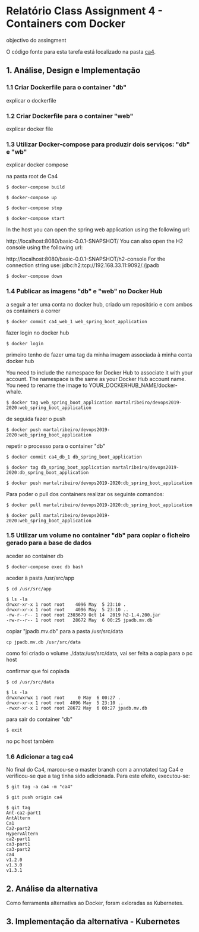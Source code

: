 # Relatório Class Assignment 4 - Containers com Docker

objectivo do assingment

O código fonte para esta tarefa está localizado na pasta [ca4](https://bitbucket.org/martalribeiro/devops-19-20-a-1191779/src/master/ca4/).


## 1. Análise, Design e Implementação



### 1.1 Criar Dockerfile para o container "db"

explicar o dockerfile


### 1.2 Criar Dockerfile para o container "web"

explicar docker file


### 1.3 Utilizar Docker-compose para produzir dois serviços: "db" e "wb"

explicar docker compose

na pasta root de Ca4

````
$ docker-compose build
````

````
$ docker-compose up
````


````
$ docker-compose stop

$ docker-compose start
````

In the host you can open the spring web application using the following url:

http://localhost:8080/basic-0.0.1-SNAPSHOT/
You can also open the H2 console using the following url:

http://localhost:8080/basic-0.0.1-SNAPSHOT/h2-console
For the connection string use: jdbc:h2:tcp://192.168.33.11:9092/./jpadb


````
$ docker-compose down
````


### 1.4 Publicar as imagens "db" e "web" no Docker Hub


a seguir a ter uma conta no docker hub, criado um repositório e com ambos os containers a correr

````
$ docker commit ca4_web_1 web_spring_boot_application
````

fazer login no docker hub

````
$ docker login
````

primeiro tenho de fazer uma tag da minha imagem associada à minha conta docker hub

You need to include the namespace for Docker Hub to associate it with your account.
The namespace is the same as your Docker Hub account name.
You need to rename the image to YOUR_DOCKERHUB_NAME/docker-whale.

````
$ docker tag web_spring_boot_application martalribeiro/devops2019-2020:web_spring_boot_application
````

de seguida fazer o push

````
$ docker push martalribeiro/devops2019-2020:web_spring_boot_application
````

repetir o processo para o container "db"

````
$ docker commit ca4_db_1 db_spring_boot_application

$ docker tag db_spring_boot_application martalribeiro/devops2019-2020:db_spring_boot_application

$ docker push martalribeiro/devops2019-2020:db_spring_boot_application
````

Para poder o pull dos containers realizar os seguinte comandos:

````
$ docker pull martalribeiro/devops2019-2020:db_spring_boot_application

$ docker pull martalribeiro/devops2019-2020:web_spring_boot_application
````


### 1.5 Utilizar um volume no container "db" para copiar o ficheiro gerado para a base de dados


aceder ao container db

````
$ docker-compose exec db bash
````

aceder à pasta /usr/src/app

````
$ cd /usr/src/app

$ ls -la
drwxr-xr-x 1 root root    4096 May  5 23:10 .
drwxr-xr-x 1 root root    4096 May  5 23:10 ..
-rw-r--r-- 1 root root 2303679 Oct 14  2019 h2-1.4.200.jar
-rw-r--r-- 1 root root   28672 May  6 00:25 jpadb.mv.db
````

copiar "jpadb.mv.db" para a pasta /usr/src/data

````
cp jpadb.mv.db /usr/src/data
````

como foi criado o volume ./data:/usr/src/data, vai ser feita a copia para o pc host

confirmar que foi copiada

````
$ cd /usr/src/data

$ ls -la
drwxrwxrwx 1 root root     0 May  6 00:27 .
drwxr-xr-x 1 root root  4096 May  5 23:10 ..
-rwxr-xr-x 1 root root 28672 May  6 00:27 jpadb.mv.db
````

para sair do container "db"

````
$ exit
```` 

no pc host também




### 1.6 Adicionar a tag ca4

No final do Ca4, marcou-se o master branch com a annotated tag Ca4 e verificou-se que a tag tinha sido adicionada. Para este efeito, executou-se:

````
$ git tag -a ca4 -m "ca4"

$ git push origin ca4

$ git tag
Ant-ca2-part1
AntAltern
Ca1
Ca2-part2
HypervAltern
ca2-part1
ca3-part1
ca3-part2
ca4
v1.2.0
v1.3.0
v1.3.1
````


## 2. Análise da alternativa

Como ferramenta alternativa ao Docker, foram exloradas as Kubernetes.




## 3. Implementação da alternativa - Kubernetes
